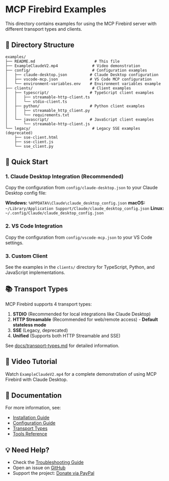 # MCP Firebird Examples

This directory contains examples for using the MCP Firebird server with different transport types and clients.

## 📁 Directory Structure

```
examples/
├── README.md                          # This file
├── ExampleClaudeV2.mp4               # Video demonstration
├── config/                           # Configuration examples
│   ├── claude-desktop.json          # Claude Desktop configuration
│   ├── vscode-mcp.json              # VS Code MCP configuration
│   └── environment-variables.env    # Environment variables example
├── clients/                          # Client examples
│   ├── typescript/                  # TypeScript client examples
│   │   ├── streamable-http-client.ts
│   │   └── stdio-client.ts
│   ├── python/                      # Python client examples
│   │   ├── streamable_http_client.py
│   │   └── requirements.txt
│   └── javascript/                  # JavaScript client examples
│       └── streamable-http-client.js
└── legacy/                           # Legacy SSE examples (deprecated)
    ├── sse-client.html
    ├── sse-client.js
    └── sse_client.py

```

## 🚀 Quick Start

### 1. Claude Desktop Integration (Recommended)

Copy the configuration from `config/claude-desktop.json` to your Claude Desktop config file:

**Windows:** `%APPDATA%\Claude\claude_desktop_config.json`
**macOS:** `~/Library/Application Support/Claude/claude_desktop_config.json`
**Linux:** `~/.config/Claude/claude_desktop_config.json`

### 2. VS Code Integration

Copy the configuration from `config/vscode-mcp.json` to your VS Code settings.

### 3. Custom Client

See the examples in the `clients/` directory for TypeScript, Python, and JavaScript implementations.

## 📚 Transport Types

MCP Firebird supports 4 transport types:

1. **STDIO** (Recommended for local integrations like Claude Desktop)
2. **HTTP Streamable** (Recommended for web/remote access) - **Default stateless mode**
3. **SSE** (Legacy, deprecated)
4. **Unified** (Supports both HTTP Streamable and SSE)

See [docs/transport-types.md](../docs/transport-types.md) for detailed information.

## 🎥 Video Tutorial

Watch `ExampleClaudeV2.mp4` for a complete demonstration of using MCP Firebird with Claude Desktop.

## 📖 Documentation

For more information, see:
- [Installation Guide](../docs/installation.md)
- [Configuration Guide](../docs/configuration.md)
- [Transport Types](../docs/transport-types.md)
- [Tools Reference](../docs/tools.md)

## 💡 Need Help?

- Check the [Troubleshooting Guide](../docs/troubleshooting.md)
- Open an issue on [GitHub](https://github.com/PuroDelphi/mcpFirebird/issues)
- Support the project: [Donate via PayPal](https://www.paypal.com/donate/?hosted_button_id=KBAUBYYDNHQNQ)

